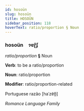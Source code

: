 ```yaml
---
id: hosoün
slug: hosoün
title: HOSOÜN
sidebar_position: 118
hoverText: ratio/proportion § Noun
---
```


### hosoün&emsp;<span kind="abugida">ɂɐɽ̃ʄ</span>

*ratio/proportion* **§** Noun

**Verb**: to be a ratio/proportion

**Noun**: ratio/proportion

**Modifier**: ratio/proportion-related

Portuguese razão [haˈzɐ̃ʊ̯̃]

*Romance Language Family*
